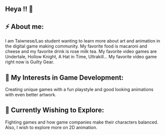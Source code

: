 ## Heya !! 👋
## ⚡ About me:
I am Taiwnese/Lao student wanting to learn more about art and animation in the digital game making community. My favorite food is macaroni and cheese and my favorite drink is rose milk tea. My favorite video games are Undertale, Hollow Knight, A Hat in Time, Ultrakill... My favorite video game right now is Guilty Gear.
## 💬 My Interests in Game Development: 
Creating unique games with a fun playstyle and good looking animations with even better artwork.
## 🌱 Currently Wishing to Explore:
Fighting games and how game companies make their characters balanced. Also, I wish to explore more on 2D animation.
<!--
**Amuslia/Amuslia** is a ✨ _special_ ✨ repository because its `README.md` (this file) appears on your GitHub profile.

Here are some ideas to get you started:

- 🔭 I’m currently working on ...
- 🌱 I’m currently learning ...
- 👯 I’m looking to collaborate on ...
- 🤔 I’m looking for help with ...
- 📫 How to reach me: ...

- ⚡ Fun fact: ...
-->
